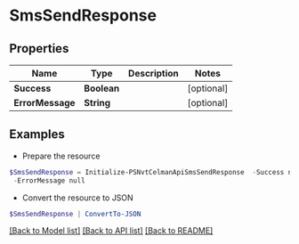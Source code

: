 # SmsSendResponse
## Properties

Name | Type | Description | Notes
------------ | ------------- | ------------- | -------------
**Success** | **Boolean** |  | [optional] 
**ErrorMessage** | **String** |  | [optional] 

## Examples

- Prepare the resource
```powershell
$SmsSendResponse = Initialize-PSNvtCelmanApiSmsSendResponse  -Success null `
 -ErrorMessage null
```

- Convert the resource to JSON
```powershell
$SmsSendResponse | ConvertTo-JSON
```

[[Back to Model list]](../README.md#documentation-for-models) [[Back to API list]](../README.md#documentation-for-api-endpoints) [[Back to README]](../README.md)

